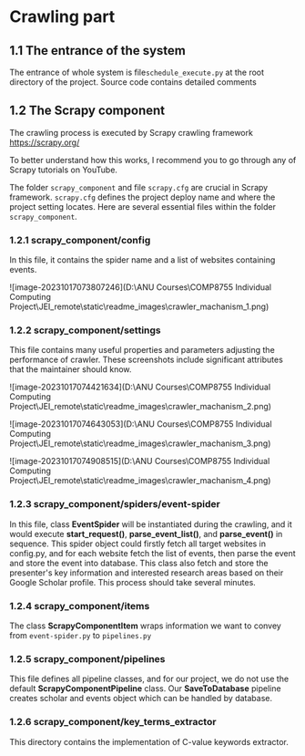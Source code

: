 # Crawling part

## 1.1 The entrance of the system

The entrance of whole system is  file`schedule_execute.py` at the root directory of the project. Source code contains detailed comments

## 1.2 The Scrapy component

The crawling process is executed by Scrapy crawling framework https://scrapy.org/

To better understand how this works, I recommend you to go through any of Scrapy tutorials on YouTube.

The folder `scrapy_component` and file `scrapy.cfg` are crucial in Scrapy framework. `scrapy.cfg` defines the project deploy name and where the project setting locates. Here are several essential files within the folder `scrapy_component`.

### 1.2.1 scrapy_component/config

In this file, it contains the spider name and a list of websites containing events.

![image-20231017073807246](D:\ANU Courses\COMP8755 Individual Computing Project\JEI_remote\static\readme_images\crawler_machanism_1.png)

### 1.2.2 scrapy_component/settings

This file contains many useful properties and parameters adjusting the performance of crawler. These screenshots include significant attributes that the maintainer should know.

![image-20231017074421634](D:\ANU Courses\COMP8755 Individual Computing Project\JEI_remote\static\readme_images\crawler_machanism_2.png)

![image-20231017074643053](D:\ANU Courses\COMP8755 Individual Computing Project\JEI_remote\static\readme_images\crawler_machanism_3.png)

![image-20231017074908515](D:\ANU Courses\COMP8755 Individual Computing Project\JEI_remote\static\readme_images\crawler_machanism_4.png)

### 1.2.3 scrapy_component/spiders/event-spider

In this file, class **EventSpider** will be instantiated during the crawling, and it would execute **start_request()**, **parse_event_list()**, and **parse_event()** in sequence. This spider object could firstly fetch all target websites in config.py, and for each website fetch the list of events, then parse the event and store the event into database. This class also fetch and store the presenter's key information and interested research areas based on their Google Scholar profile. This process should take several minutes.

### 1.2.4 scrapy_component/items

The class **ScrapyComponentItem** wraps information we want to convey from `event-spider.py` to `pipelines.py`

### 1.2.5 scrapy_component/pipelines

This file defines all pipeline classes, and for our project, we do not use the default **ScrapyComponentPipeline** class. Our **SaveToDatabase** pipeline creates scholar and events object which can be handled by database.

### 1.2.6 scrapy_component/key_terms_extractor

This directory contains the implementation of C-value keywords extractor. 
